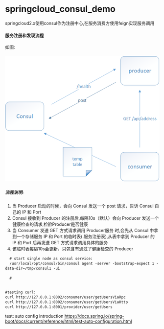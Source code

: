 # springcloud_consul_demo
springcloud2.x使用consul作为注册中心,在服务消费方使用feign实现服务调用

#### 服务注册和发现流程

如图:

##### ![](img/consul原理.png)

##### 流程说明:

1. 当 Producer 启动的时候，会向 Consul 发送一个 post 请求，告诉 Consul 自己的 IP 和 Port
2. Consul 接收到 Producer 的注册后,每隔10s（默认）会向 Producer 发送一个健康检查的请求,检验Producer是否健康
3. 当 Consumer 发送 GET 方式请求调用 Producer服务 时,会先从 Consul 中拿到一个存储服务 IP 和 Port 的临时表(.服务注册表),从表中拿到 Producer 的 IP 和 Port 后再发送 GET 方式请求调用具体的服务
4. 该临时表每隔10s会更新，只包含有通过了健康检查的 Producer

```shell
  # start single node as consul service:
  /usr/local/opt/consul/bin/consul agent -server -bootstrap-expect 1 -data-dir=/tmp/consul1 -ui
  
  # 
  
```

```shell
#testing curl:
curl http://127.0.0.1:8002/consumer/user/getUsersViaRpc 
curl http://127.0.0.1:8002/consumer/user/getUsersViaHttp 
curl http://127.0.0.1:8001/provider/user/getUsers
```


test: auto config introduction
https://docs.spring.io/spring-boot/docs/current/reference/html/test-auto-configuration.html